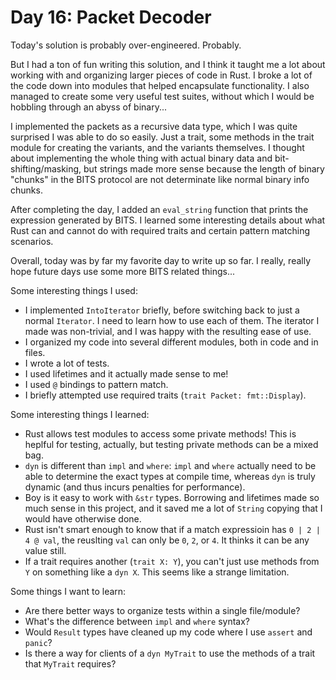 # Day 16: Packet Decoder

Today's solution is probably over-engineered. Probably.

But I had a ton of fun writing this solution, and I think it taught me a lot about working with and organizing larger pieces of code in Rust. I broke a lot of the code down into modules that helped encapsulate functionality. I also managed to create some very useful test suites, without which I would be hobbling through an abyss of binary...

I implemented the packets as a recursive data type, which I was quite surprised I was able to do so easily. Just a trait, some methods in the trait module for creating the variants, and the variants themselves. I thought about implementing the whole thing with actual binary data and bit-shifting/masking, but strings made more sense because the length of binary "chunks" in the BITS protocol are not determinate like normal binary info chunks.

After completing the day, I added an `eval_string` function that prints the expression generated by BITS. I learned some interesting details about what Rust can and cannot do with required traits and certain pattern matching scenarios.

Overall, today was by far my favorite day to write up so far. I really, really hope future days use some more BITS related things...

Some interesting things I used:

- I implemented `IntoIterator` briefly, before switching back to just a normal `Iterator`. I need to learn how to use each of them. The iterator I made was non-trivial, and I was happy with the resulting ease of use.
- I organized my code into several different modules, both in code and in files.
- I wrote a lot of tests.
- I used lifetimes and it actually made sense to me!
- I used `@` bindings to pattern match.
- I briefly attempted use required traits (`trait Packet: fmt::Display`).

Some interesting things I learned:

- Rust allows test modules to access some private methods! This is heplful for testing, actually, but testing private methods can be a mixed bag.
- `dyn` is different than `impl` and `where`: `impl` and `where` actually need to be able to determine the exact types at compile time, whereas `dyn` is truly dynamic (and thus incurs penalties for performance).
- Boy is it easy to work with `&str` types. Borrowing and lifetimes made so much sense in this project, and it saved me a lot of `String` copying that I would have otherwise done.
- Rust isn't smart enough to know that if a match expressioin has `0 | 2 | 4 @ val`, the reuslting `val` can only be `0`, `2`, or `4`. It thinks it can be any value still.
- If a trait requires another (`trait X: Y`), you can't just use methods from `Y` on something like a `dyn X`. This seems like a strange limitation.

Some things I want to learn:

- Are there better ways to organize tests within a single file/module?
- What's the difference between `impl` and `where` syntax?
- Would `Result` types have cleaned up my code where I use `assert` and `panic`?
- Is there a way for clients of a `dyn MyTrait` to use the methods of a trait that `MyTrait` requires?